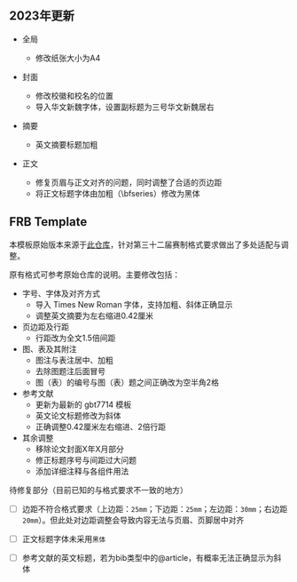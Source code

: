 ## 2023年更新
* 全局
  * 修改纸张大小为A4
  
* 封面
  * 修改校徽和校名的位置
  * 导入华文新魏字体，设置副标题为三号华文新魏居右

* 摘要
  * 英文摘要标题加粗

* 正文
  * 修复页眉与正文对齐的问题，同时调整了合适的页边距
  * 将正文标题字体由加粗（\bfseries）修改为黑体

## FRB Template

本模板原始版本来源于[此仓库](https://github.com/Somedaywilldo/Someday-XeLaTex-Template)，针对第三十二届赛制格式要求做出了多处适配与调整。

原有格式可参考原始仓库的说明。主要修改包括：

* 字号、字体及对齐方式
  * 导入 Times New Roman 字体，支持加粗、斜体正确显示
  * 调整英文摘要为左右缩进0.42厘米
* 页边距及行距
  * 行距改为全文1.5倍间距
* 图、表及其附注
  * 图注与表注居中、加粗
  * 去除图题注后面冒号
  * 图（表）的编号与图（表）题之间正确改为空半角2格
* 参考文献
  * 更新为最新的 gbt7714 模板
  * 英文论文标题修改为斜体
  * 正确调整0.42厘米左右缩进、2倍行距
* 其余调整
  * 移除论文封面X年X月部分
  * 修正标题序号与间距过大问题
  * 添加详细注释与各组件用法



待修复部分（目前已知的与格式要求不一致的地方）

- [ ] 边距不符合格式要求（上边距：`25mm`；下边距：`25mm`；左边距：`30mm`；右边距`20mm`）。但此处对边距调整会导致内容无法与页眉、页脚居中对齐
- [ ] 正文标题字体未采用`黑体`
- [ ] 参考文献的英文标题，若为bib类型中的@article，有概率无法正确显示为斜体


